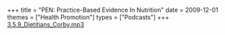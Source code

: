 +++
title = "PEN: Practice-Based Evidence In Nutrition"
date = 2009-12-01
themes = ["Health Promotion"]
types = ["Podcasts"]
+++
[3.5.9\_Dietitians\_Corby.mp3](/files/3.5.9_Dietitians_Corby.mp3)
